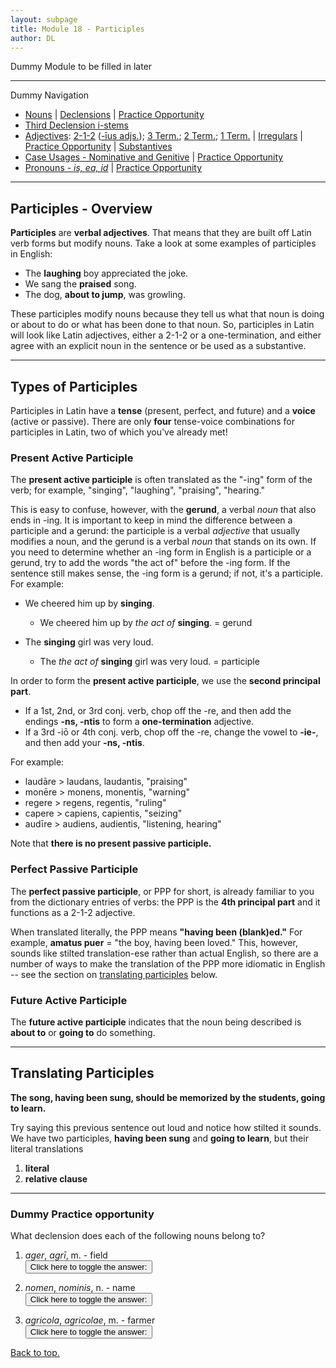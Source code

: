 ```yaml
---
layout: subpage
title: Module 18 - Participles
author: DL
---
```


Dummy Module to be filled in later

***

Dummy Navigation

- [Nouns](#nouns) \| [Declensions](#declensions) \| [Practice Opportunity](#practice-opportunity)  
- [Third Declension i-stems](#third-declension-i-stems)
- [Adjectives](#adjectives): [2-1-2](#1-the-2-1-2-adjectives) ([-īus adjs.](#11--īus-adjectives)); [3 Term.](#2-three-termination-adjectives); [2 Term.](#3-two-termination-adjectives); [1 Term.](#4-one-termination-adjectives) \| [Irregulars](#5-irregulars) \| [Practice Opportunity](#practice-opportunity-1) \| [Substantives](#substantives)
- [Case Usages - Nominative and Genitive](#case-usages---nominative-and-genitive) \| [Practice Opportunity](#practice-opportunity-2)
- [Pronouns - *is, ea, id*](#pronouns---is-ea-id) \| [Practice Opportunity](#practice-opportunity-3)

***

## Participles - Overview

**Participles** are **verbal adjectives**. That means that they are built off Latin verb forms but modify nouns. Take a look at some examples of participles in English:

- The **laughing** boy appreciated the joke.
- We sang the **praised** song.
- The dog, **about to jump**, was growling.

These participles modify nouns because they tell us what that noun is doing or about to do or what has been done to that noun. So, participles in Latin will look like Latin adjectives, either a 2-1-2 or a one-termination, and either agree with an explicit noun in the sentence or be used as a substantive.

***

## Types of Participles

Participles in Latin have a **tense** (present, perfect, and future) and a **voice** (active or passive). There are only **four** tense-voice combinations for participles in Latin, two of which you've already met!

### Present Active Participle

The **present active participle** is often translated as the "-ing" form of the verb; for example, "singing", "laughing", "praising", "hearing."

This is easy to confuse, however, with the **gerund**, a verbal *noun* that also ends in -ing. It is important to keep in mind the difference between a participle and a gerund: the participle is a verbal *adjective* that usually modifies a noun, and the gerund is a verbal *noun* that stands on its own. If you need to determine whether an -ing form in English is a participle or a gerund, try to add the words "the act of" before the -ing form. If the sentence still makes sense, the -ing form is a gerund; if not, it's a participle. For example:

- We cheered him up by **singing**.
  - We cheered him up by *the act of* **singing**. = gerund

- The **singing** girl was very loud.
  - The *the act of* **singing** girl was very loud. = participle

In order to form the **present active participle**, we use the **second principal part**.
  - If a 1st, 2nd, or 3rd conj. verb, chop off the -re, and then add the endings **-ns, -ntis** to form a **one-termination** adjective.
  - If a 3rd -iō or 4th conj. verb, chop off the -re, change the vowel to **-ie-**, and then add your **-ns, -ntis**.

For example:

- laudāre > laudans, laudantis, "praising"
- monēre > monens, monentis, "warning"
- regere > regens, regentis, "ruling"
- capere > capiens, capientis, "seizing"
- audīre > audiens, audientis, "listening, hearing"

Note that **there is no present passive participle.**

### Perfect Passive Participle

The **perfect passive participle**, or PPP for short, is already familiar to you from the dictionary entries of verbs: the PPP is the **4th principal part** and it functions as a 2-1-2 adjective.

When translated literally, the PPP means **"having been (blank)ed."** For example, **amatus puer** = "the boy, having been loved." This, however, sounds like stilted translation-ese rather than actual English, so there are a number of ways to make the translation of the PPP more idiomatic in English -- see the section on [translating participles](#translating-participles) below.

### Future Active Participle

The **future active participle** indicates that the noun being described is **about to** or **going to** do something.

***

## Translating Participles

**The song, having been sung, should be memorized by the students, going to learn.**

Try saying this previous sentence out loud and notice how stilted it sounds. We have two participles, **having been sung** and **going to learn**, but their literal translations 

1. **literal**
2. **relative clause**

***

### Dummy Practice opportunity

What declension does each of the following nouns belong to?
1. *ager*, *agrī*, m. - field  
<button onclick="toggleDisplay('prac1')">Click here to toggle the answer:</button> <span style="display: none;" id="prac1">2nd</span>

2. *nomen*, *nominis*, n. - name  
<button onclick="toggleDisplay('prac2')">Click here to toggle the answer:</button> <span style="display: none;" id="prac2">3rd</span>

3. *agricola*, *agricolae*, m. - farmer  
<button onclick="toggleDisplay('prac3')">Click here to toggle the answer:</button> <span style="display: none;" id="prac3">1st</span>

[Back to top.](#top)
